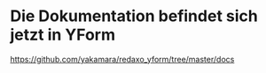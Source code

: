 # Die Dokumentation befindet sich jetzt in YForm 

https://github.com/yakamara/redaxo_yform/tree/master/docs
